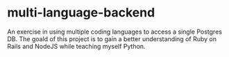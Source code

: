 # multi-language-backend
An exercise in using multiple coding languages to access a single Postgres DB. The goald of this project is to gain a better understanding of Ruby on Rails and NodeJS while teaching myself Python.
